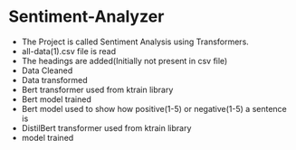 # Sentiment-Analyzer

- The Project is called Sentiment Analysis using Transformers.
- all-data(1).csv file is read
- The headings are added(Initially not present in csv file)
- Data Cleaned
- Data transformed
- Bert transformer used from ktrain library
- Bert model trained
- Bert model used to show how positive(1-5) or negative(1-5) a sentence is
- DistilBert transformer used from ktrain library
- model trained
